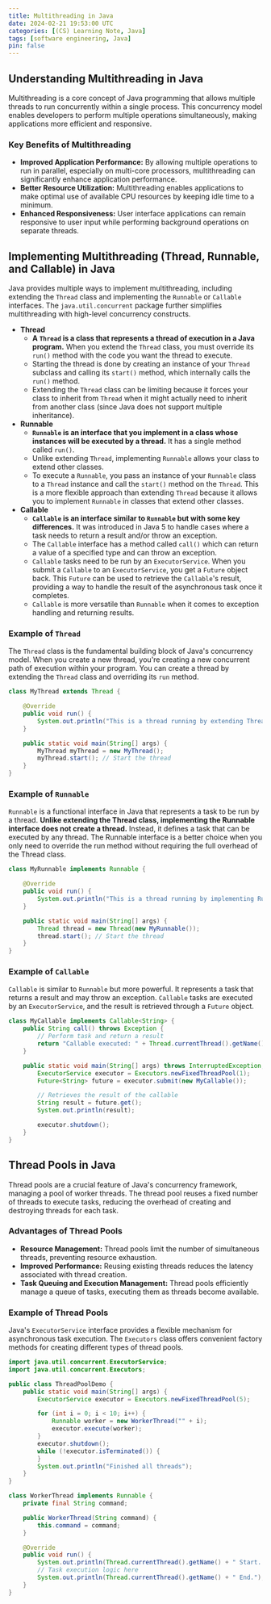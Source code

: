 ```yaml
---
title: Multithreading in Java
date: 2024-02-21 19:53:00 UTC
categories: [(CS) Learning Note, Java]
tags: [software engineering, Java]
pin: false
---
```


## Understanding Multithreading in Java

Multithreading is a core concept of Java programming that allows multiple threads to run concurrently within a single process. This concurrency model enables developers to perform multiple operations simultaneously, making applications more efficient and responsive.

### Key Benefits of Multithreading

- **Improved Application Performance:** By allowing multiple operations to run in parallel, especially on multi-core processors, multithreading can significantly enhance application performance.
- **Better Resource Utilization:** Multithreading enables applications to make optimal use of available CPU resources by keeping idle time to a minimum.
- **Enhanced Responsiveness:** User interface applications can remain responsive to user input while performing background operations on separate threads.

## Implementing Multithreading (Thread, Runnable, and Callable) in Java

Java provides multiple ways to implement multithreading, including extending the `Thread` class and implementing the `Runnable` or `Callable` interfaces. The `java.util.concurrent` package further simplifies multithreading with high-level concurrency constructs.

- **Thread**
  - **A `Thread` is a class that represents a thread of execution in a Java program.**
    When you extend the `Thread` class, you must override its `run()` method
    with the code you want the thread to execute.
  - Starting the thread is done by creating an instance of your `Thread` subclass
    and calling its `start()` method, which internally calls the `run()` method.
  - Extending the `Thread` class can be limiting because it forces your class to
    inherit from `Thread` when it might actually need to inherit from another class
    (since Java does not support multiple inheritance).
- **Runnable**
  - **`Runnable` is an interface that you implement in a class whose instances will be
    executed by a thread.** It has a single method called `run()`.
  - Unlike extending `Thread`, implementing `Runnable` allows your class to
    extend other classes.
  - To execute a `Runnable`, you pass an instance of your `Runnable` class to a
    `Thread` instance and call the `start()` method on the `Thread`. This is a
    more flexible approach than extending `Thread` because it allows you to
    implement `Runnable` in classes that extend other classes.
- **Callable**
  - **`Callable` is an interface similar to `Runnable` but with some key differences.**
    It was introduced in Java 5 to handle cases where a task needs to return a result
    and/or throw an exception.
  - The `Callable` interface has a method called `call()` which can return a
    value of a specified type and can throw an exception.
  - `Callable` tasks need to be run by an `ExecutorService`. When you submit a
    `Callable` to an `ExecutorService`, you get a `Future` object back. This
    `Future` can be used to retrieve the `Callable`'s result, providing a way to
    handle the result of the asynchronous task once it completes.
  - `Callable` is more versatile than `Runnable` when it comes to exception
    handling and returning results.

### Example of `Thread`

The `Thread` class is the fundamental building block of Java's concurrency model. When you create a new thread, you're creating a new concurrent path of execution within your program. You can create a thread by extending the `Thread` class and overriding its `run` method.

```java
class MyThread extends Thread {

    @Override
    public void run() {
        System.out.println("This is a thread running by extending Thread class.");
    }

    public static void main(String[] args) {
        MyThread myThread = new MyThread();
        myThread.start(); // Start the thread
    }
}
```

### Example of `Runnable`

`Runnable` is a functional interface in Java that represents a task to be run by a thread. **Unlike extending the Thread class, implementing the Runnable interface does not create a thread.** Instead, it defines a task that can be executed by any thread. The Runnable interface is a better choice when you only need to override the run method without requiring the full overhead of the Thread class.

```java 
class MyRunnable implements Runnable {

    @Override
    public void run() {
        System.out.println("This is a thread running by implementing Runnable interface.");
    }

    public static void main(String[] args) {
        Thread thread = new Thread(new MyRunnable());
        thread.start(); // Start the thread
    }
}
```

### Example of `Callable`

`Callable` is similar to `Runnable` but more powerful. It represents a task that returns a result and may throw an exception. `Callable` tasks are executed by an `ExecutorService`, and the result is retrieved through a `Future` object.

```java 
class MyCallable implements Callable<String> {
    public String call() throws Exception {
        // Perform task and return a result
        return "Callable executed: " + Thread.currentThread().getName();
    }

    public static void main(String[] args) throws InterruptedException, ExecutionException {
        ExecutorService executor = Executors.newFixedThreadPool(1);
        Future<String> future = executor.submit(new MyCallable());

        // Retrieves the result of the callable
        String result = future.get();
        System.out.println(result);

        executor.shutdown();
    }
}
```

## Thread Pools in Java

Thread pools are a crucial feature of Java's concurrency framework, managing a pool of worker threads. The thread pool reuses a fixed number of threads to execute tasks, reducing the overhead of creating and destroying threads for each task.

### Advantages of Thread Pools

- **Resource Management:** Thread pools limit the number of simultaneous threads, preventing resource exhaustion.
- **Improved Performance:** Reusing existing threads reduces the latency associated with thread creation.
- **Task Queuing and Execution Management:** Thread pools efficiently manage a queue of tasks, executing them as threads become available.

### Example of Thread Pools

Java's `ExecutorService` interface provides a flexible mechanism for asynchronous task execution. The `Executors` class offers convenient factory methods for creating different types of thread pools.

```java
import java.util.concurrent.ExecutorService;
import java.util.concurrent.Executors;

public class ThreadPoolDemo {
    public static void main(String[] args) {
        ExecutorService executor = Executors.newFixedThreadPool(5);

        for (int i = 0; i < 10; i++) {
            Runnable worker = new WorkerThread("" + i);
            executor.execute(worker);
        }
        executor.shutdown();
        while (!executor.isTerminated()) {
        }
        System.out.println("Finished all threads");
    }
}

class WorkerThread implements Runnable {
    private final String command;

    public WorkerThread(String command) {
        this.command = command;
    }

    @Override
    public void run() {
        System.out.println(Thread.currentThread().getName() + " Start. Command = " + command);
        // Task execution logic here
        System.out.println(Thread.currentThread().getName() + " End.");
    }
}
```
